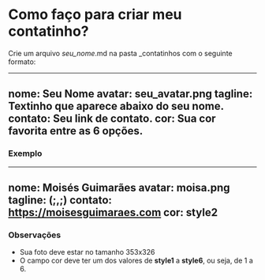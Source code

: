 # Como faço para criar meu contatinho?

Crie um arquivo *seu_nome*.md na pasta _contatinhos com o seguinte formato:

---
nome: Seu Nome
avatar: seu_avatar.png
tagline: Textinho que aparece abaixo do seu nome.
contato: Seu link de contato.
cor: Sua cor favorita entre as 6 opções.
---

### Exemplo

---
nome: Moisés Guimarães
avatar: moisa.png
tagline: (;,;)
contato: https://moisesguimaraes.com
cor: style2
---

### Observações
 - Sua foto deve estar no tamanho 353x326
 - O campo cor deve ter um dos valores de **style1** a **style6**, ou seja, de 1 a 6.